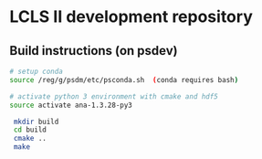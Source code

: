 # LCLS II development repository
## Build instructions (on psdev)
```bash
# setup conda
source /reg/g/psdm/etc/psconda.sh  (conda requires bash)

# activate python 3 environment with cmake and hdf5
source activate ana-1.3.28-py3

 mkdir build
 cd build
 cmake ..
 make
```

